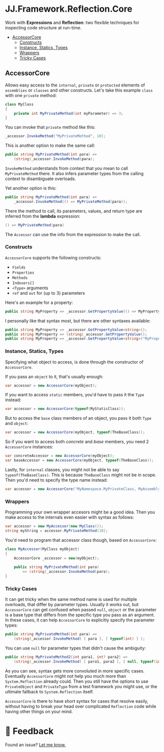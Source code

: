 JJ.Framework.Reflection.Core
============================

Work with __Expressions__ and __Reflection__: two flexible techniques for inspecting code structure at run-time.

- [AccessorCore](#accessorcore)
    - [Constructs](#constructs)
    - [Instance, Statics, Types](#instance-statics-types)
    - [Wrappers](#wrappers)
    - [Tricky Cases](#tricky-cases)

AccessorCore
------------

Allows easy access to the `internal`, `private` or `protected` elements of `assemblies` or `classes` and other constructs.
Let's take this example `class` with one `private` method:

```cs
class MyClass
{
    private int MyPrivateMethod(int myParameter) => 3;
}
```

You can invoke that `private` method like this:

```cs
_accessor.InvokeMethod("MyPrivateMethod", 10);
```

This is another option to make the same call:

```cs
public string MyPrivateMethod(int para) =>
    (string)_accessor.InvokeMethod(para);
```

`InvokeMethod` understands from context that you mean to call `MyPrivateMethod` there. It also infers parameter types from the calling context to disambiguate overloads.

Yet another option is this:

```cs
public string MyPrivateMethod(int para) =>
    _accessor.InvokeMethod(() => MyPrivateMethod(para));
```

There the method to call, its parameters, values, and return type are inferred from the __lambda__ expression:

```cs
() => MyPrivateMethod(para)
```

The `Accessor` can use the info from the expression to make the call.

### Constructs

`AccessorCore` supports the following constructs:

- `Fields`
- `Properties`
- `Methods`
- `Indexers[]`
- `<Type>` arguments
- `ref` and `out` for (up to 3) parameters

Here's an example for a property:

```cs
public string MyProperty => _accessor.GetPropertyValue(() => MyProperty);
```

I personally like that syntax most, but there are other syntaxes available:

```cs
public string MyProperty => _accessor.GetPropertyValue<string>();
public string MyProperty => (string)_accessor.GetPropertyValue();
public string MyProperty => _accessor.GetPropertyValue<string>("MyProperty");
```

### Instance, Statics, Types

Specifying what object to access, is done through the constructor of `AccessorCore`.

If you pass an `object` to it, that's usually enough:

```cs
var accessor = new AccessorCore(myObject);
```

If you want to access `static` members, you'd have to pass it the `Type` instead:

```cs
var accessor = new AccessorCore(typeof(MyStaticClass));
```

But to access the `base` class members of an object, you pass it both `Type` and `object`:

```cs
var accessor = new AccessorCore(myObject, typeof(TheBaseClass));
```

So if you want to access both *concrete* and *base* members, you need 2 `AccessorCore` instances:

```cs
var concreteAccessor = new AccessorCore(myObject);
var baseAccessor = new AccessorCore(myObject, typeof(TheBaseClass));
```

Lastly, for `internal` classes, you might not be able to say `typeof(TheBaseClass)`. This is because `TheBaseClass` might not be in scope. Then you'd need to specify the type name instead:

```cs
var accessor = new AccessorCore("MyNamespace.MyPrivateClass, MyAssembly");
```

### Wrappers

Programming your own wrapper accesors might be a good idea. Then you make access to the internals even easier with syntax as follows:

```cs
var accessor = new MyAccessor(new MyClass());
string myString = accessor.MyPrivateMethod(10);
```

You'd need to program that accessor class though, based on `AccessorCore`:

```cs
class MyAccessor(MyClass myObject)
{
    AccessorCore _accessor = new(myObject);
    
    public string MyPrivateMethod(int para) 
        => (string)_accessor.InvokeMethod(para);
}
```

### Tricky Cases

It can get tricky when the same method name is used for multiple overloads, that differ by parameter types. Usually it works out, but `AccessorCore` can get confused when passed `null`, `object` or the parameter is a base type that differs from the specific type you pass as an argument. In these cases, it can help `AccessorCore` to explicitly specify the parameter types:

```cs
public string MyPrivateMethod(int para) =>
    (string)_accessor.InvokeMethod( [ para ], [ typeof(int) ] );
```

You can use `null` for parameter types that didn't cause the ambiguity:

```cs
public string MyPrivateMethod2(int para1, int? para2) =>
    (string)_accessor.InvokeMethod( [ para1, para2 ], [ null, typeof(int?) ] );
```

As you can see, syntax gets more convoluted in more specific cases. Eventually `AccessorCore` might not help you much more than `System.Reflection` already could. Then you still have the options to use `PrivateObject` and `PrivateType` from a test framework you might use, or the ultimate fallback to `System.Reflection` itself.

`AccessorCore` is there to have short syntax for cases that resolve easily, without having to break your head over complicated `Reflection` code while having other things on your mind.


💬 Feedback
============

Found an issue? [Let me know.](https://jjvanzon.github.io/#-how-to-reach-me)